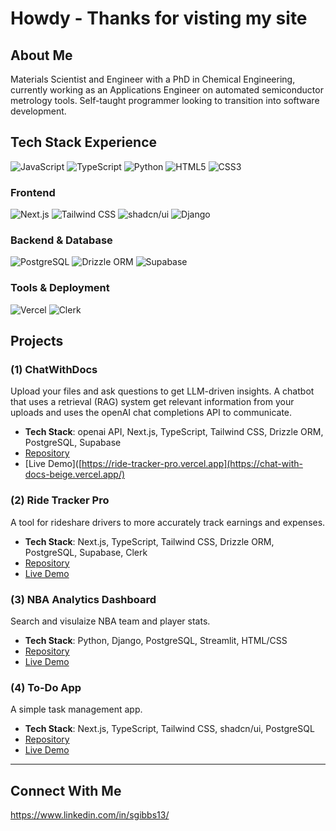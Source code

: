 # Howdy - Thanks for visting my site

## About Me

Materials Scientist and Engineer with a PhD in Chemical Engineering, currently working as an Applications Engineer on automated semiconductor metrology tools. Self-taught programmer looking to transition into software development.

## Tech Stack Experience

![JavaScript](https://img.shields.io/badge/-JavaScript-F7DF1E?style=flat-square&logo=javascript&logoColor=black)
![TypeScript](https://img.shields.io/badge/-TypeScript-3178C6?style=flat-square&logo=typescript&logoColor=white)
![Python](https://img.shields.io/badge/-Python-3776AB?style=flat-square&logo=python&logoColor=white)
![HTML5](https://img.shields.io/badge/-HTML5-E34F26?style=flat-square&logo=html5&logoColor=white)
![CSS3](https://img.shields.io/badge/-CSS3-1572B6?style=flat-square&logo=css3&logoColor=white)

### Frontend
![Next.js](https://img.shields.io/badge/-Next.js-000000?style=flat-square&logo=next.js&logoColor=white)
![Tailwind CSS](https://img.shields.io/badge/-Tailwind_CSS-38B2AC?style=flat-square&logo=tailwind-css&logoColor=white)
![shadcn/ui](https://img.shields.io/badge/-shadcn/ui-000000?style=flat-square&logo=shadcnui&logoColor=white)
![Django](https://img.shields.io/badge/-Django-092E20?style=flat-square&logo=django&logoColor=white)

### Backend & Database
![PostgreSQL](https://img.shields.io/badge/-PostgreSQL-4169E1?style=flat-square&logo=postgresql&logoColor=white)
![Drizzle ORM](https://img.shields.io/badge/-Drizzle_ORM-000000?style=flat-square)
![Supabase](https://img.shields.io/badge/-Supabase-3ECF8E?style=flat-square&logo=supabase&logoColor=white)

### Tools & Deployment
![Vercel](https://img.shields.io/badge/-Vercel-000000?style=flat-square&logo=vercel&logoColor=white)
![Clerk](https://img.shields.io/badge/-Clerk-6C47FF?style=flat-square&logo=clerk&logoColor=white)

## Projects

### (1) ChatWithDocs
Upload your files and ask questions to get LLM-driven insights. A chatbot that uses a retrieval (RAG) system get relevant information from your uploads and uses the openAI chat completions API to communicate.

- **Tech Stack**: openai API, Next.js, TypeScript, Tailwind CSS, Drizzle ORM, PostgreSQL, Supabase
- [Repository](https://github.com/rowdyGit13/chat-with-docs)
- [Live Demo]([https://ride-tracker-pro.vercel.app](https://chat-with-docs-beige.vercel.app/)

### (2) Ride Tracker Pro
A tool for rideshare drivers to more accurately track earnings and expenses.

- **Tech Stack**: Next.js, TypeScript, Tailwind CSS, Drizzle ORM, PostgreSQL, Supabase, Clerk
- [Repository](https://github.com/rowdyGit13/ride-tracker-pro)
- [Live Demo](https://ride-tracker-pro.vercel.app)

### (3) NBA Analytics Dashboard
Search and visulaize NBA team and player stats.

- **Tech Stack**: Python, Django, PostgreSQL, Streamlit, HTML/CSS
- [Repository](https://github.com/rowdyGit13)
- [Live Demo](https://nba-analytics-nl5rw6mrlaormfsdypthqq.streamlit.app/)

### (4) To-Do App
A simple task management app.

- **Tech Stack**: Next.js, TypeScript, Tailwind CSS, shadcn/ui, PostgreSQL
- [Repository](https://github.com/rowdyGit13/to-do-app)
- [Live Demo](https://to-do-app-indol-nu.vercel.app/)

---
## Connect With Me
https://www.linkedin.com/in/sgibbs13/
